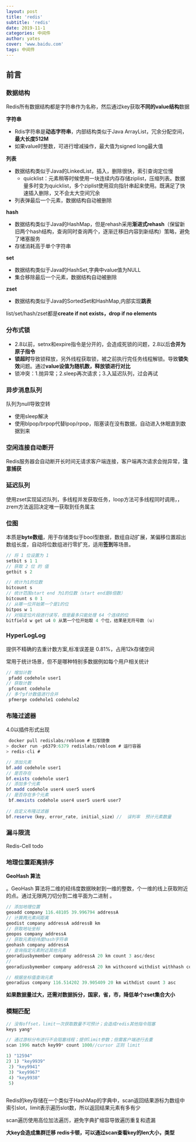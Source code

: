 ```yaml
---
layout: post
title: 'redis'
subtitle: 'redis'
date: 2019-11-1
categories: 中间件
author: yates
cover: 'www.baidu.com'
tags: 中间件
---
```


## **前言**

### **数据结构**

Redis所有数据结构都是字符串作为名称，然后通过key获取**不同的value结构**数据

**字符串**

- Rdis字符串是**动态字符串**，内部结构类似于Java ArrayList，冗余分配空间，**最大长度512M**
- 如果value时整数，可进行增减操作，最大值为signed long最大值

**列表**

- 数据结构类似于Java的LinkedList，插入，删除很快，索引查询定位慢
	- quicklist：元素稍等时候使用一块连续内存存储ziplist，压缩列表。数据量多时变为quicklist，多个ziplist使用双向指针串起来使用。既满足了快速插入删除，又不会太大空间冗余
- 列表弹最后一个元素，数据结构自动被删除

**hash**

- 数据结构类似于Java的HashMap，但是rehash采用**渐进式rehash**（保留新旧两个hash结构，查询同时查询两个，逐渐迁移旧内容到新结构）策略，避免了堵塞服务
- 存储消耗高于单个字符串

**set**

- 数据结构类似于Java的HashSet,字典中value值为NULL
- 集合移除最后一个元素，数据结构自动被删除

**zset**

- 数据结构类似于Java的SortedSet和HashMap,内部实现**跳表**

list/set/hash/zset都是**create if not exists，drop if no elements**

### **分布式锁**

- 2.8以前，setnx和expire指令是分开的，会造成死锁的问题，2.8以后**合并为原子指令**
- **锁超时**导致锁释放，另外线程获取锁，被之前执行完任务线程解锁。导致**锁失效**问题。通过**value设值为随机数，释放锁进行对比**
- 锁冲突：1.抛异常；2.sleep再次请求；3.入延迟队列，过会再试

### **异步消息队列**

队列为null导致空转

- 使用sleep解决
- 使用blpop/brpop代替lpop/rpop，阻塞读在没有数据，自动进入休眠直到数据到来
 
### **空闲连接自动断开**

Redis服务器会自动断开长时间无请求客户端连接，客户端再次请求会抛异常，**注意捕获**

### **延迟队列**

使用zset实现延迟队列，多线程并发获取任务，loop方法可多线程同时调用，，zrem方法返回决定唯一获取到任务属主

### **位图**

本质是**byte数组**，用于存储类似于bool型数据，数组自动扩展，某偏移位置超出数组长度，自动将位数组进行零扩充，适用**签到**等场景。

```java
// 将 1 位设置为 1
setbit s 1 1
// 获取 2 位 的 值
getbit s 2

// 统计为1的位数
bitcount s
// 统计范围start end 为1的位数（start end是8倍数）
bitcount s 0 1
// 从哪一位开始第一个是1的位
bitpos w 1
// 对指定位片段进行读写，但是最多只能处理 64 个连续的位
bitfield w get u4 0 从第一个位开始取 4 个位，结果是无符号数 (u)
```

### **HyperLogLog**

提供不精确的去重计数方案,标准误差是 0.81%，占用12k存储空间

常用于统计场景，但不是哪种特别多数据例如每个用户相关统计

```java
// 增加计数
 pfadd codehole user1
// 获取计数
 pfcount codehole
// 多个pf计数值进行合并
 pfmerge codehole1 codehole2
```

### **布隆过滤器**

4.0以插件形式出现
```java
 docker pull redislabs/rebloom # 拉取镜像
> docker run -p6379:6379 redislabs/rebloom # 运行容器
> redis-cli #
```

```java
// 添加元素
bf.add codehole user1
// 是否存在
bf.exists codehole user1
// 添加多个元素
bf.madd codehole user4 user5 user6
// 是否存在多个元素
 bf.mexists codehole user4 user5 user6 user7
 
// 自定义布隆过滤器
bf.reserve（key, error_rate, initial_size）//  误判率  预计元素数量
```

### **漏斗限流**

Redis-Cell todo

### **地理位置距离排序**

**GeoHash 算法**

。GeoHash 算法将二维的经纬度数据映射到一维的整数，个一维的线上获取附近的点。通过无限两刀切分割二维平面为二进制 。

```java
// 添加地理位置
geoadd company 116.48105 39.996794 addressA
// 计算两元素间距离
geodist company addressA addressB km
// 获取地址坐标
geopos company addressA
// 获取元素经纬度hash字符串
geohash company addressA
// 查询指定元素附近其他元素
georadiusbymember company addressA 20 km count 3 asc/desc
// 
georadiusbymember company addressA 20 km withcoord withdist withhash count 3 asc

// 根据坐标值查询元素
georadius company 116.514202 39.905409 20 km withdist count 3 asc
```

**如果数据量过大，还需对数据拆分，国家，省，市，降低单个zset集合大小**


### **模糊匹配**

```java
// 没有offset，limit一次获取数量不可预计；会造成redis其他指令阻塞
keys yang*

// 通过游标分布进行不会阻塞线程；提供limit参数；但需客户端进行去重
scan 1996 match key99* count 1000//cursor 正则 limit

1) "12594"
2) 1) "key9939"
 2) "key9941"
 3) "key9967"
 4) "key9938"
 5)
 
```

Redis的key存储在一个类似于HashMap的字典中，scan返回结果游标为数组中索引slot，limit表示遍历slot数，所以返回结果元素有多有少

scan遍历使用高位加法遍历，避免字典扩缩容导致遍历重复和遗漏

**大key会造成集群迁移 redis卡顿，可以通过scan查看key的len大小，类型**